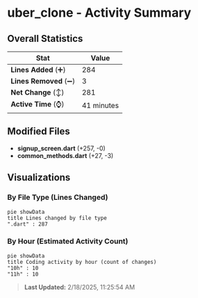 # uber_clone - Activity Summary 

## Overall Statistics

| Stat                   | Value                                                             |
| ---------------------- | ----------------------------------------------------------------- |
| **Lines Added** (➕)   | 284                                          |
| **Lines Removed** (➖) | 3                                        |
| **Net Change** (↕)    | 281                |
| **Active Time** (⌚)   | 41 minutes |


## Modified Files
- **signup_screen.dart** (+257, -0)
- **common_methods.dart** (+27, -3)

## Visualizations

### By File Type (Lines Changed)

```mermaid
pie showData
title Lines changed by file type
".dart" : 287
```

### By Hour (Estimated Activity Count)

```mermaid
pie showData
title Coding activity by hour (count of changes)
"10h" : 10
"11h" : 10
```


> **Last Updated:** 2/18/2025, 11:25:54 AM